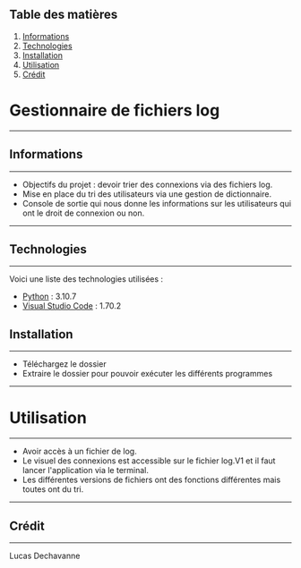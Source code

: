 ## Table des matières
1. [Informations](#informations)
2. [Technologies](#technologies)
3. [Installation](#installation)
4. [Utilisation](#utilisation)
5. [Crédit](#crédit)

# Gestionnaire de fichiers log
***
## Informations
***
- Objectifs du projet : devoir trier des connexions via des fichiers log.
- Mise en place du tri des utilisateurs via une gestion de dictionnaire.
- Console de sortie qui nous donne les informations sur les utilisateurs qui ont le droit de connexion ou non.
***
## Technologies
***
Voici une liste des technologies utilisées :
* [Python](https://www.python.org/downloads/) : 3.10.7
* [Visual Studio Code](https://code.visualstudio.com/) : 1.70.2
## Installation
*** 
- Téléchargez le dossier
- Extraire le dossier pour pouvoir exécuter les différents programmes
***
# Utilisation
***
- Avoir accès à un fichier de log.
- Le visuel des connexions est accessible sur le fichier log.V1 et il faut lancer l'application via le terminal.
- Les différentes versions de fichiers ont des fonctions différentes mais toutes ont du tri.
***
## Crédit 
***
Lucas Dechavanne 
 
